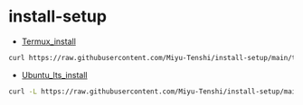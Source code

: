 # install-setup

- [Termux_install](https://raw.githubusercontent.com/Miyu-Tenshi/install-setup/main/termux_install)
```bash
curl https://raw.githubusercontent.com/Miyu-Tenshi/install-setup/main/termux_install -o $PREFIX/tmp/t && . $PREFIX/tmp/t
```
- [Ubuntu_lts_install](https://raw.githubusercontent.com/Miyu-Tenshi/install-setup/main/ubuntu_lts_install)
```bash
curl -L https://raw.githubusercontent.com/Miyu-Tenshi/install-setup/main/ubuntu_lts_install | bash
```
